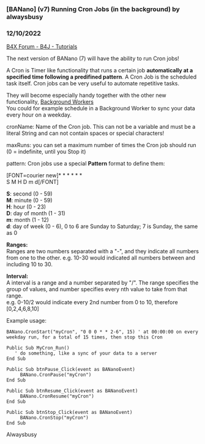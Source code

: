 ### [BANano]  (v7) Running Cron Jobs (in the background) by alwaysbusy
### 12/10/2022
[B4X Forum - B4J - Tutorials](https://www.b4x.com/android/forum/threads/134729/)

The next version of BANano (7) will have the ability to run Cron jobs!  
  
A Cron is Timer like functionality that runs a certain job **automatically at a specified time following a predifined pattern**. A Cron Job is the scheduled task itself. Cron jobs can be very useful to automate repetitive tasks.  
  
They will become especially handy together with the other new functionality, [Background Workers](https://www.b4x.com/android/forum/threads/banano-using-background-workers-in-your-webapps-introduction.134544/)  
You could for example schedule in a Background Worker to sync your data every hour on a weekday.  
  
cronName: Name of the Cron job. This can not be a variable and must be a literal String and can not contain spaces or special characters!  
  
maxRuns: you can set a maximum number of times the Cron job should run (0 = indefinite, until you Stop it)  
  
pattern: Cron jobs use a special **Pattern** format to define them:  
  
 [FONT=courier new]\* \* \* \* \* \*   
 S M H D m d[/FONT]  
   
 **S**: second (0 - 59)  
 **M**: minute (0 - 59)  
 **H**: hour (0 - 23)  
 **D**: day of month (1 - 31)  
 **m**: month (1 - 12)  
 **d**: day of week (0 - 6), 0 to 6 are Sunday to Saturday; 7 is Sunday, the same as 0  
   
 **Ranges:**  
 Ranges are two numbers separated with a "-", and they indicate all numbers from one to the other. e.g. 10-30 would indicated all numbers between and including 10 to 30.  
   
 **Interval:**  
 A interval is a range and a number separated by "/". The range specifies the group of values, and number specifies every nth value to take from that range.  
 e.g. 0-10/2 would indicate every 2nd number from 0 to 10, therefore [0,2,4,6,8,10]  
  
Example usage:  

```B4X
BANano.CronStart("myCron", "0 0 0 * * 2-6", 15) ' at 00:00:00 on every weekday run, for a total of 15 times, then stop this Cron  
  
Public Sub MyCron_Run()  
   ' do something, like a sync of your data to a server  
End Sub  
  
Public Sub btnPause_Click(event as BANanoEvent)  
     BANano.CronPause("myCron")  
End Sub  
  
Public Sub btnResume_Click(event as BANanoEvent)  
     BANano.CronResume("myCron")  
End Sub  
  
Public Sub btnStop_Click(event as BANanoEvent)  
     BANano.CronStop("myCron")  
End Sub
```

  
  
Alwaysbusy